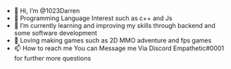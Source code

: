 - 👋 Hi, I’m @1023Darren
- 👀 Programming Language Interest such as c++ and Js
- 🌱 I’m currently learning and improving my skills through backend and some software development 
- 💞️ Loving making games such as 2D MMO adventure and fps games
- 📫 How to reach me You can Message me Via Discord Empathetic#0001 for further more questions 

<!---
1023Darren/1023Darren is a ✨ special ✨ repository because its `README.md` (this file) appears on your GitHub profile.
You can click the Preview link to take a look at your changes.
--->
